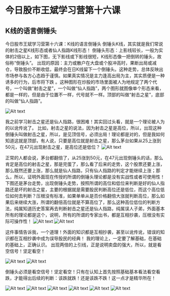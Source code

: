 # 今日股市王斌学习营第十六课

##  K线的语言倒锤头

今日股市王斌学习营第十六课：K线的语言倒锤头 倒锤头K线，其实就是我们常说的射击之星K线形态或者仙人指路K线形态！ 倒锤头形态：上影线较长，一般为实体的2倍以上，如下图，无下影线或下影线很短，K线形态像一把倒转的锤头，故俗称“倒锤头”。   出现的原因：主力或散户在大盘或个股冲高时，果断出局或减仓，导致股价不断收低，最终会在日K线留下一个倒锤头。这种走势，总体反映出市场参与各方心态趋于谨慎。如果真实情况是主力逢高出局为主，其实质便是一种诱多的行为，后市将下跌  。这种图形在炒股的市场里面被人为地规定了两个代号，一个叫做“射击之星”，一个叫做“仙人指路”，两个图形就图像单个形态来看，都是一样的，但是由于位置不一样，代号就不一样。顶部的叫做“射击之星”，底部的叫做“仙人指路”。

![Alt text](http://imagev2.xmcdn.com/group90/M00/35/7A/wKg5PV9vJnjz4vi-AABoKwd8ZyA329.png!op_type=0?pt=5&ek=1&kp=1&sce=0-12-12)

我之前学习射击之星还是仙人指路，很困难！其实回过头看，就是一个理论被人为的以讹传讹了。 比如，射击之星的说法，因为射击之星是高位，所以，出现这种倒锤头叫做射击之星，所以，是见顶信号，必须出局！理论都是对的，但是我如何知道这就是顶部，有人说，只要是高位就是射击之星，那么茅台如果从25上涨到50元，在47元出现射击之星，是高位还是低位？
![Alt text](http://imagev2.xmcdn.com/group90/M04/35/D0/wKg5PV9vKJLStNrEAAGFptZHAWg745.png!op_type=0?pt=5&ek=1&kp=1&sce=0-12-12)

正常的人都会说，茅台都翻倍了，从25涨到50元，在47元出现倒锤头的话，那么肯定是高位的射击之星，那是完蛋了，那么看了后来的走势，这个股票还要上涨， 那么既然还要上涨，那么就是仙人指路，只有仙人指路的判定才能继续上涨；那么，所以，证明外面现在传授的所谓的倒锤头理论都是没有实战性或者可使用性！ 下图还是茅台走势，出现倒锤头走势，按照所谓的高位和低位来判断是好的仙人指路还是坏的射击之星，主要的根据就是需要股民判断高位还是低位，而这个高位低位如何去判断？压根没有标准，如果单单从是否价格翻倍大涨就判断高位，那么如果后来继续大涨，所谓的翻倍高位就是不算高位了，那么这种高位低位的判断方法，纯属知道历史答案再去判断射击之星还是仙人指路，纯属误人子弟，外面基本所有的理论都是这个，说明，所有的所谓的专家出书，都是互相抄袭，压根没有实际可操作性！
![Alt text](http://imagev2.xmcdn.com/group88/M01/35/E0/wKg5CV9vKl_hZzTvAAGki6VNGeQ384.png!op_type=0?pt=5&ek=1&kp=1&sce=0-12-12)
![Alt text](http://imagev2.xmcdn.com/group88/M04/36/36/wKg5DF9vLJHzC2GfAAIsqEGukpE166.png!op_type=0?pt=5&ek=1&kp=1&sce=0-12-12)

这件事情告诉我，一个道理！外面的知识都是互相抄袭，甚至以讹传讹，错误的知识都在互相抄袭中成为误导股民的经典！ 我的理论上，一定要了解基础，在基础的基础上，正确认识。 出现两倍的上引线，正是说明卖盘的强大，所以，就是看空信号！坚定看空！

![Alt text](http://imagev2.xmcdn.com/group88/M0A/36/82/wKg5CV9vLdGSpRl8AAFHyCZ2_5U709.png!op_type=0?pt=5&ek=1&kp=1&sce=0-12-12)
![Alt text](http://imagev2.xmcdn.com/group90/M01/36/E7/wKg5PV9vLofxfBd7AAH031J1v0w508.png!op_type=0?pt=5&ek=1&kp=1&sce=0-12-12)

倒锤头必须是看空信号！坚定看空！只有在认知上首先按照基础基本看法看空看跌，才能得出后续的判断：该跌就跌！还是该跌不跌！这一点才是精华所在！

![Alt text](http://imagev2.xmcdn.com/group89/M02/36/91/wKg5DV9vMHXgvn6LAAEb_aEzmog647.png!op_type=0?pt=5&ek=1&kp=1&sce=0-12-12)
![Alt text](http://imagev2.xmcdn.com/group89/M03/36/56/wKg5CF9vL7ySzpOfAAGY-M2Lyic774.png!op_type=0?pt=5&ek=1&kp=1&sce=0-12-12)
![Alt text](http://imagev2.xmcdn.com/group89/M02/36/CC/wKg5DV9vMV6Rn7a_AAF1Dmn5yIk715.png!op_type=0?pt=5&ek=1&kp=1&sce=0-12-12)
![Alt text](http://imagev2.xmcdn.com/group89/M04/36/BE/wKg5CF9vMcPT6P6dAAEJBjfN8gw159.png!op_type=0?pt=5&ek=1&kp=1&sce=0-12-12)
![Alt text](http://imagev2.xmcdn.com/group88/M08/37/65/wKg5DF9vMjOQb_8IAAEpVFlH3go389.png!op_type=0?pt=5&ek=1&kp=1&sce=0-12-12)
![Alt text](http://imagev2.xmcdn.com/group89/M01/37/0E/wKg5CF9vMwHDSawMAAFAXAcIoS4248.png!op_type=0?pt=5&ek=1&kp=1&sce=0-12-12)